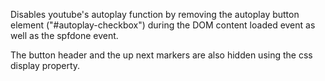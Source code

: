 Disables youtube's autoplay function by removing the autoplay button element ("#autoplay-checkbox") during the DOM content loaded event as well as the spfdone event.

The button header and the up next markers are also hidden using the css display property.
